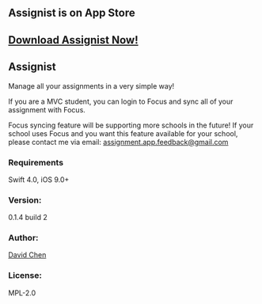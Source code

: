 ## Assignist is on App Store
## [Download Assignist Now!][1]

## Assignist
Manage all your assignments in a very simple way!

If you are a MVC student, you can login to Focus and sync all of your assignment with Focus.

Focus syncing feature will be supporting more schools in the future! If your school uses Focus and you want this feature available for your school, please contact me via email: assignment.app.feedback@gmail.com

### Requirements
Swift 4.0, iOS 9.0+

### Version:
0.1.4 build 2

### Author:
[David Chen][2]

### License:
MPL-2.0

[1]:	https://itunes.apple.com/us/app/assignments/id1281376562
[2]:	http://cwsoft.cc
